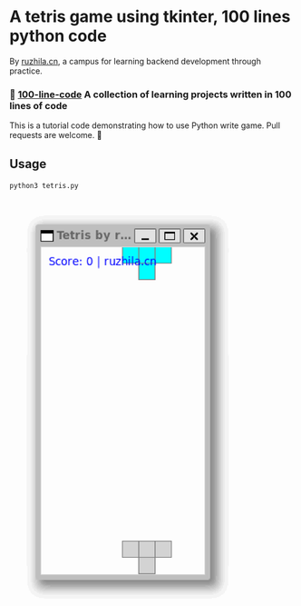 # A tetris game using tkinter, 100 lines python code

By [ruzhila.cn](http://ruzhila.cn/?from=github_tetris), a campus for learning backend development through practice.

### 🚀 [100-line-code](https://github.com/ruzhila/100-line-code)  A collection of learning projects written in 100 lines of code 

This is a tutorial code demonstrating how to use Python write game. Pull requests are welcome. 👏

## Usage
```bash
python3 tetris.py
```
<img src="./tetris.gif" width="400">
